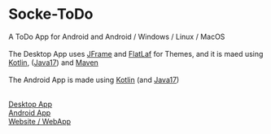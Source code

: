 # Socke-ToDo
A ToDo App for Android and Android / Windows / Linux / MacOS
<br><br>
The Desktop App uses [JFrame](https://docs.oracle.com/en/java/javase/17/docs/api/java.desktop/javax/swing/JFrame.html) and [FlatLaf](https://www.formdev.com/flatlaf/) for Themes, and it is maed using [Kotlin](https://kotlinlang.org/), ([Java17](https://www.oracle.com/java/technologies/downloads/#java17)) and [Maven](https://maven.apache.org/)
<br><br>
The Android App is made using [Kotlin](https://kotlinlang.org/) (and [Java17](https://www.oracle.com/java/technologies/downloads/#java17))
<br><br>

[Desktop App](https://github.com/TerrificTable55/Socke-ToDo/tree/master/DesktopApp) <br>
[Android App](https://github.com/TerrificTable55/Socke-ToDo/tree/master/AndroidApp) <br>
[Website / WebApp](https://github.com/TerrificTable55/Socke-ToDo/tree/master/Website) 
